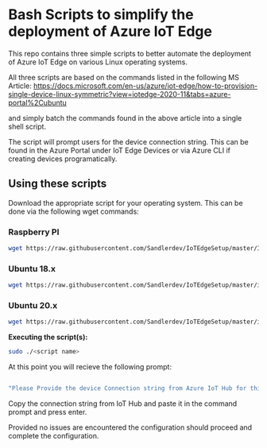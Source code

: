 # Bash Scripts to simplify the deployment of Azure IoT Edge

This repo contains three simple scripts to better automate the deployment of Azure IoT Edge on various Linux operating systems.

All three scripts are based on the commands listed in the following MS Article: 
https://docs.microsoft.com/en-us/azure/iot-edge/how-to-provision-single-device-linux-symmetric?view=iotedge-2020-11&tabs=azure-portal%2Cubuntu

and simply batch the commands found in the above article into a single shell script.  

The script will prompt users for the device connection string. This can be found in the Azure Portal under IoT Edge Devices or via Azure CLI if creating devices programatically. 

## Using these scripts

Download the appropriate script for your operating system. This can be done via the following wget commands:

### Raspberry PI

```bash
wget https://raw.githubusercontent.com/Sandlerdev/IoTEdgeSetup/master/IoTEdgeSetup_PI.sh
```

### Ubuntu 18.x

```bash
wget https://raw.githubusercontent.com/Sandlerdev/IoTEdgeSetup/master/ioTEdgeSetup_ubuntu18.sh
```

### Ubuntu 20.x

```bash
wget https://raw.githubusercontent.com/Sandlerdev/IoTEdgeSetup/master/ioTEdgeSetup_ubuntu20.sh
```

**Executing the script(s):**

```bash
sudo ./<script name>
```

At this point you will recieve the following prompt:

```bash

"Please Provide the device Connection string from Azure IoT Hub for this device."

```

Copy the connection string from IoT Hub and paste it in the command prompt and press enter. 

Provided no issues are encountered the configuration should proceed and complete the configuration.